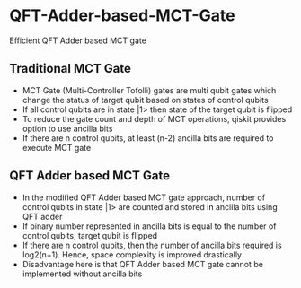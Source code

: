 # QFT-Adder-based-MCT-Gate
Efficient QFT Adder based MCT gate


## Traditional MCT Gate

+ MCT Gate (Multi-Controller Tofolli) gates are multi qubit gates which change the status of target qubit based on states of control qubits
+ If all control qubits are in state |1> then state of the target qubit is flipped
+ To reduce the gate count and depth of MCT operations, qiskit provides option to use ancilla bits
+ If there are n control qubits, at least (n-2) ancilla bits are required to execute MCT gate

## QFT Adder based MCT Gate
+ In the modified QFT Adder based MCT gate approach, number of control qubits in state |1> are counted and stored in ancilla bits using QFT adder
+ If binary number represented in ancilla bits is equal to the number of control qubits, target qubit is flipped
+ If there are n control qubits, then the number of ancilla bits required is log2(n+1). Hence, space complexity is improved drastically
+ Disadvantage here is that QFT Adder based MCT gate cannot be implemented without ancilla bits
